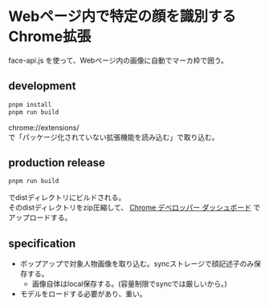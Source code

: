 # Webページ内で特定の顔を識別するChrome拡張
face-api.js を使って、Webページ内の画像に自動でマーカ枠で囲う。

## development

```bash
pnpm install
pnpm run build
```
chrome://extensions/  
で「パッケージ化されていない拡張機能を読み込む」で取り込む。

## production release

```bash
pnpm run build
```
でdistディレクトリにビルドされる。  
そのdistディレクトリをzip圧縮して、
[Chrome デベロッパー ダッシュボード](https://chrome.google.com/webstore/devconsole?hl=ja) でアップロードする。

## specification

- ポップアップで対象人物画像を取り込む。syncストレージで顔記述子のみ保存する。
  - 画像自体はlocal保存する。(容量制限でsyncでは厳しいから。)
- モデルをロードする必要があり、重い。